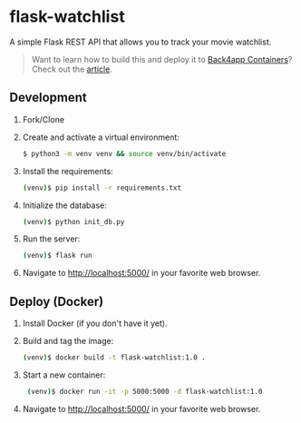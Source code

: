 # flask-watchlist

A simple Flask REST API that allows you to track your movie watchlist.

> Want to learn how to build this and deploy it to [Back4app Containers](https://www.back4app.com/container-as-a-service-caas)? Check out the [article](https://blog.back4app.com/what-are-containers-in-cloud-computing/).

## Development

1. Fork/Clone

2. Create and activate a virtual environment:

    ```sh
    $ python3 -m venv venv && source venv/bin/activate
    ```

3. Install the requirements:

    ```sh
    (venv)$ pip install -r requirements.txt
    ```

4. Initialize the database:

    ```sh
    (venv)$ python init_db.py
    ```

5. Run the server:

    ```sh
    (venv)$ flask run
    ```
    
 6. Navigate to [http://localhost:5000/](http://localhost:5000/) in your favorite web browser.

## Deploy (Docker)

1. Install Docker (if you don't have it yet).

2. Build and tag the image:
    ```sh
    (venv)$ docker build -t flask-watchlist:1.0 .
    ```

3. Start a new container:
   ```sh
    (venv)$ docker run -it -p 5000:5000 -d flask-watchlist:1.0
    ```

4. Navigate to [http://localhost:5000/](http://localhost:5000/) in your favorite web browser.
